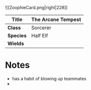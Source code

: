 ![[ZoophieCard.png|right|228]]

| Title       | **The Arcane Tempest** |
| ----------- | ---------------------- |
| **Class**   | Sorcerer               |
| **Species** | Half Elf               |
| **Wields**  |                        |
# Notes 

- has a habit of blowing up teammates 
- 
